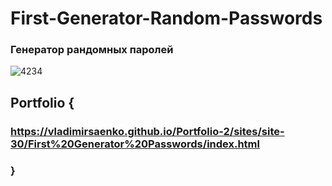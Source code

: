 # First-Generator-Random-Passwords
 
### Генератор рандомных паролей

![4234](https://user-images.githubusercontent.com/56477695/118372019-fccf0380-b5b7-11eb-8a4f-670830ceb8d6.png)

## Portfolio {

### https://vladimirsaenko.github.io/Portfolio-2/sites/site-30/First%20Generator%20Passwords/index.html

### }
